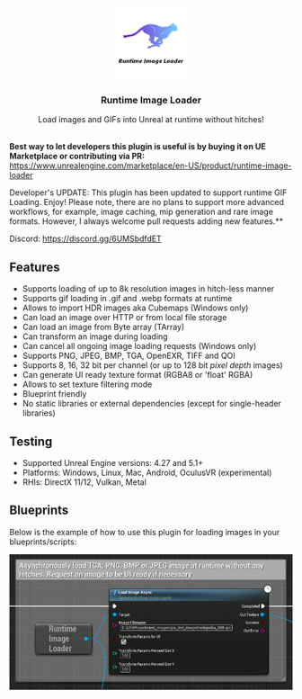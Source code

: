 <br/>
<p align="center">
  <a href="https://github.com/RaiaN/ue4_runtimeimageloader">
    <img src="Resources/Icon128.png" alt="Logo" width="128" height="128">
  </a>

  <h3 align="center">Runtime Image Loader</h3>

  <p align="center">
    Load images and GIFs into Unreal at runtime without hitches!
    <br/>
    <br/>
  </p>
</p>

**Best way to let developers this plugin is useful is by buying it on UE Marketplace or contributing via PR:**
https://www.unrealengine.com/marketplace/en-US/product/runtime-image-loader 

Developer's UPDATE: This plugin has been updated to support runtime GIF Loading. Enjoy! 
Please note, there are no plans to support more advanced workflows, for example, image caching, mip generation and rare image formats. However, I always welcome pull requests adding new features.**

Discord: https://discord.gg/6UMSbdfdET

## Features
- Supports loading of up to 8k resolution images in hitch-less manner
- Supports gif loading in .gif and .webp formats at runtime
- Allows to import HDR images aka Cubemaps (Windows only)
- Can load an image over HTTP or from local file storage
- Can load an image from Byte array (TArray<uint8>)
- Can transform an image during loading
- Can cancel all ongoing image loading requests (Windows only)
- Supports PNG, JPEG, BMP, TGA, OpenEXR, TIFF and QOI
- Supports 8, 16, 32 bit per channel (or up to 128 bit *pixel depth* images)
- Can generate UI ready texture format (RGBA8 or 'float' RGBA)
- Allows to set texture filtering mode
- Blueprint friendly
- No static libraries or external dependencies (except for single-header libraries)

## Testing
- Supported Unreal Engine versions: 4.27 and 5.1+
- Platforms: Windows, Linux, Mac, Android, OculusVR (experimental)
- RHIs: DirectX 11/12, Vulkan, Metal

## Blueprints

Below is the example of how to use this plugin for loading images in your blueprints/scripts:

<img src="Resources/Blueprint_node.PNG">
